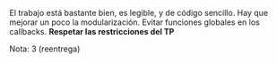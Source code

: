 El trabajo está bastante bien, es legible, y de código sencillo.
Hay que mejorar un poco la modularización. Evitar funciones globales en los callbacks.
**Respetar las restricciones del TP**

Nota: 3 (reentrega)
